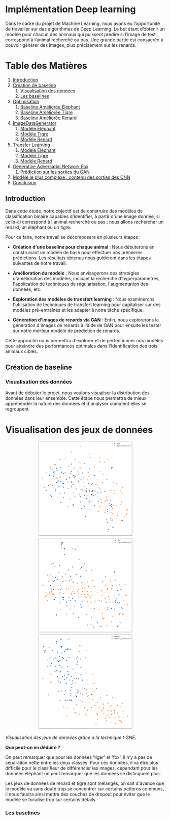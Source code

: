 #  Implémentation Deep learning
Dans le cadre du projet de Machine Learning, nous avons eu l’opportunité de travailler sur des algorithmes de Deep Learning. Le but étant d’obtenir un modèle pour chacun des animaux qui puissent prédire si l’image de test correspond à l’animal recherché ou pas. Une grande partie est consacrée à pouvoir générer des images, plus précisément sur les renards.

# Table des Matières

1. [Introduction](#introduction) 
2. [Création de baseline](#création-de-baseline)
   1. [Visualisation des données](#visualisation-des-données)
   2. [Les baselines](#les-baselines)
3. [Optimisation](#optimisation)
   1. [Baseline Améliorée Éléphant](#baseline-améliorée-éléphant)
   2. [Baseline Améliorée Tigre](#baseline-améliorée-tigre)
   3. [Baseline Améliorée Renard](#baseline-améliorée-renard)
4. [ImageDataGenerator](#imagedatagenerator)
   1. [Modèle Éléphant](#modèle-éléphant)
   2. [Modèle Tigre](#modèle-tigre)
   3. [Modèle Renard](#modèle-renard)
5. [Transfer Learning](#transfer-learning)
   1. [Modèle Éléphant](#modèle-éléphant-1)
   2. [Modèle Tigre](#modèle-tigre-1)
   3. [Modèle Renard](#modèle-renard-1) 
6. [Generative Adversarial Network Fox](#generative-adversarial-network-fox)
   1. [Prédiction sur les sorties du GAN](#prédiction-sur-les-sorties-du-gan) 
7. [Modèle le plus complexe : contenu des sorties des CNN](#modèle-le-plus-complexe-contenu-des-sorties-des-cnn)
8. [Conclusion](#conclusion)


## Introduction

Dans cette étude, notre objectif est de construire des modèles de classification binaire capables d'identifier, à partir d'une image donnée, si celle-ci correspond à l'animal recherché ou pas ; nous allons rechercher un renard, un éléphant ou un tigre. 

Pour ce faire, notre travail se décomposera en plusieurs étapes :

- **Création d'une baseline pour chaque animal** : Nous débuterons en construisant un modèle de base pour effectuer nos premières prédictions. Les résultats obtenus nous guideront dans les étapes suivantes de notre travail.

- **Amélioration du modèle** : Nous envisagerons des stratégies d'amélioration des modèles, incluant la recherche d'hyperparamètres, l'application de techniques de régularisation, l'augmentation des données, etc.

- **Exploration des modèles de transfert learning** : Nous examinerons l'utilisation de techniques de transfert learning pour capitaliser sur des modèles pré-entraînés et les adapter à notre tâche spécifique.

- **Génération d'images de renards via GAN** : Enfin, nous explorerons la génération d'images de renards à l'aide de GAN pour ensuite les tester sur notre meilleur modèle de prédiction de renards.

Cette approche nous permettra d'explorer et de perfectionner nos modèles pour atteindre des performances optimales dans l'identification des trois animaux ciblés.

## Création de baseline

### Visualisation des données

Avant de débuter le projet, nous voulons visualiser la distribution des données dans leur ensemble. Cette étape nous permettra de mieux appréhender la nature des données et d'analyser comment elles se regroupent.
# Visualisation des jeux de données

<p align="center">
    <img src="visualisation/image_visualision_tiger.png" alt="t-SNE sur les données tigre" width="300" />
    <img src="visualisation/image_visualisation_fox.png" alt="t-SNE sur les données renard" width="300" />
    <img src="visualisation/image_visualisation_elephant.png" alt="t-SNE sur les données éléphant" width="300" />
</p>

_Visualisation des jeux de données grâce à la technique t-SNE._

**Que peut-on en déduire ?**

On peut remarquer que pour les données 'tiger' et 'fox', il n'y a pas de séparation nette entre les deux classes. Pour ces données, il va être plus difficile pour le classifieur de différencier les images, cependant pour les données éléphant on peut remarquer que les données se distinguent plus.

Les jeux de données de renard et tigre sont mélangés, on sait d'avance que le modèle va sans doute trop se concentrer sur certains patterns communs, il nous faudra ainsi mettre des couches de dropout pour éviter que le modèle se focalise trop sur certains détails.


### Les baselines




